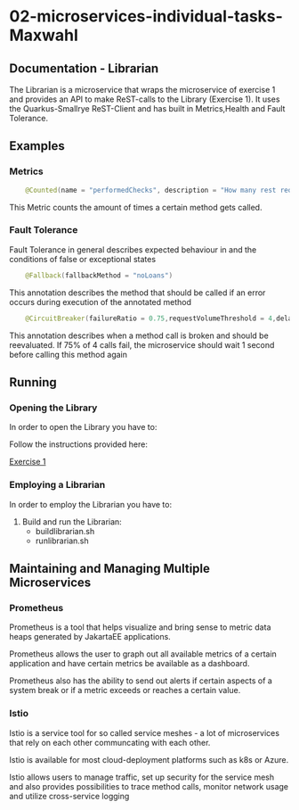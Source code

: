 # 02-microservices-individual-tasks-Maxwahl

## Documentation - Librarian

The Librarian is a microservice that wraps the microservice of exercise 1 and provides an API to make ReST-calls to the Library (Exercise 1).
It uses the Quarkus-Smallrye ReST-Client and has built in Metrics,Health and Fault Tolerance.

## Examples

### Metrics

```java
    @Counted(name = "performedChecks", description = "How many rest requests have been performed.")
```

This Metric counts the amount of times a certain method gets called.

### Fault Tolerance

Fault Tolerance in general describes expected behaviour in and the conditions of false or exceptional states

```java
    @Fallback(fallbackMethod = "noLoans")
```

This annotation describes the method that should be called if an error occurs during execution of the annotated method

```java
    @CircuitBreaker(failureRatio = 0.75,requestVolumeThreshold = 4,delay = 1,delayUnit = ChronoUnit.SECONDS)
```

This annotation describes when a method call is broken and should be reevaluated.
If 75% of 4 calls fail, the microservice should wait 1 second before calling this method again

## Running

### Opening the Library

In order to open the Library you have to:

Follow the instructions provided here:

<a href="https://github.com/1920-5bhif-nvs/01-assignment-quarkus-jpa-Maxwahl#running-the-project">Exercise 1</a>

### Employing a Librarian

In order to employ the Librarian you have to:

1. Build and run the Librarian:
    * buildlibrarian.sh
    * runlibrarian.sh

## Maintaining and Managing Multiple Microservices

### Prometheus

Prometheus is a tool that helps visualize and bring sense to metric data heaps generated by JakartaEE applications.

Prometheus allows the user to graph out all available metrics of a certain application and have certain metrics be available as a dashboard.

Prometheus also has the ability to send out alerts if certain aspects of a system break or if a metric exceeds or reaches a certain value.

### Istio

Istio is a service tool for so called service meshes - a lot of microservices that rely on each other communcating with each other.

Istio is available for most cloud-deployment platforms such as k8s or Azure.

Istio allows users to manage traffic, set up security for the service mesh and also provides possibilities to trace method calls, monitor network usage and utilize cross-service logging

